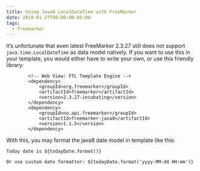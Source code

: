 ```yaml
---
title: Using Java8 LocalDateTime with FreeMarker
date: 2018-01-27T00:00:00-05:00
tags:
  - freemarker
---
```


It’s unfortunate that even latest FreeMarker 2.3.27 still does not
support `java.time.LocalDateTime` as data model natively. If you want to
use this in your template, you would either have to write your own, or
use this friendly library:

            <!-- Web View: FTL Template Engine -->
            <dependency>
                <groupId>org.freemarker</groupId>
                <artifactId>freemarker</artifactId>
                <version>2.3.27-incubating</version>
            </dependency>
            <dependency>
                <groupId>no.api.freemarker</groupId>
                <artifactId>freemarker-java8</artifactId>
                <version>1.1.5</version>
            </dependency>

With this, you may format the java8 date model in template like this:

    Today date is ${todayDate.format()}

    Or use custom date formatter: ${todayDate.format('yyyy-MM-dd HH:mm')}
